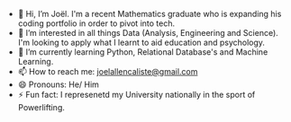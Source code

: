 - 👋 Hi, I’m Joël. I'm a recent Mathematics graduate who is expanding his coding portfolio in order to pivot into tech.
- 👀 I’m interested in all things Data (Analysis, Engineering and Science). I'm looking to apply what I learnt to aid education and psychology.
- 🌱 I’m currently learning Python, Relational Database's and Machine Learning.
- 📫 How to reach me: joelallencaliste@gmail.com
- 😄 Pronouns: He/ Him
- ⚡ Fun fact: I represenetd my University nationally in the sport of Powerlifting.
